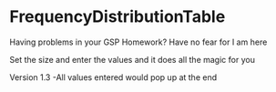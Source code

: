 # FrequencyDistributionTable
Having problems in your GSP Homework? Have no fear for I am here

Set the size and enter the values and it does all the magic for you

Version 1.3
  -All values entered would pop up at the end

